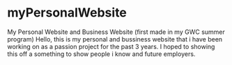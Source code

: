 # myPersonalWebsite
My Personal Website and Business Website (first made in my GWC summer program)
Hello, this is my personal and bussiness website that i have been working on as 
a passion project for the past 3 years. I hoped to showing this off a something
to show people i know and future employers.
